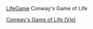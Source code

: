 
[LifeGame](https://github.com/YusukeHosonuma/SwiftUI-LifeGame)
Conway's Game of Life

[Conway's Game of Life (Vie)](https://github.com/fabienwarniez/Vie)
